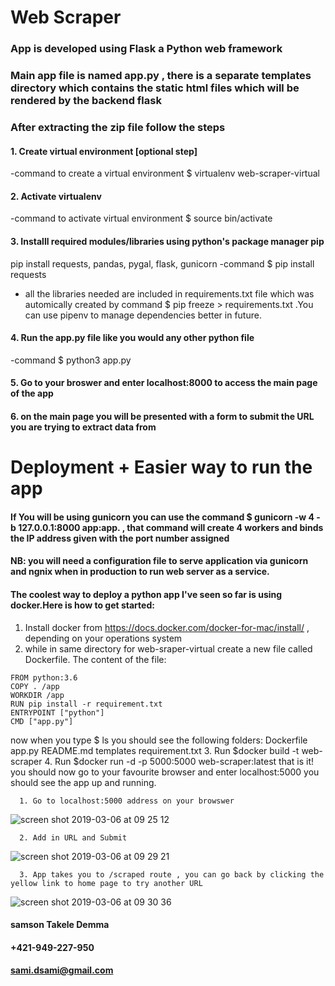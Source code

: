  Web Scraper
 =============


### App is developed using Flask a Python web framework
### Main app file is named app.py , there is a separate templates directory which contains the static html files which will be rendered by the backend flask 

  ### After extracting the zip file follow the steps 
#### 1. Create virtual environment [optional step]
-command to create a virtual environment  $ virtualenv web-scraper-virtual 
    
#### 2. Activate virtualenv 
-command  to activate virtual environment $ source bin/activate

#### 3. Installl required modules/libraries using python's package manager pip 
pip install requests, pandas, pygal, flask, gunicorn
-command $ pip install requests
* all the libraries needed are included in requirements.txt file which was automically created by 
command $ pip freeze > requirements.txt .You can use pipenv to manage dependencies better in future. 
#### 4. Run the app.py file like you would any other python file 
-command $ python3 app.py 

#### 5. Go to your broswer and enter localhost:8000 to access the main page of the app 

#### 6. on the main page you will be presented with a form to submit the URL you are trying to extract data from

Deployment + Easier way to run the app
======================================
#### If You will be using gunicorn you can use the command $ gunicorn -w 4 -b 127.0.0.1:8000 app:app. , that command will create 4 workers and binds the IP address given with the port number assigned
#### NB: you will need a configuration file to serve application via gunicorn and ngnix when in production to run web server as a service.
#### The coolest way to deploy a python app I've seen so far is using docker.Here is how to get started:
  1. Install docker from https://docs.docker.com/docker-for-mac/install/ , depending on your operations system
  2. while in same directory for web-sraper-virtual create a new file called Dockerfile. The content of the file:
   ~~~
   FROM python:3.6
   COPY . /app
   WORKDIR /app
   RUN pip install -r requirement.txt
   ENTRYPOINT ["python"]
   CMD ["app.py"]
   ~~~
  now when you type $ ls you should see the following folders:
  Dockerfile		app.py			README.md			templates requirement.txt
  3. Run $docker build -t web-scraper 
  4. Run $docker run -d -p 5000:5000 web-scraper:latest
  that is it! you should now go to your favourite browser and enter localhost:5000 you should see the app up and running.
  
      1. Go to localhost:5000 address on your browswer
  ![screen shot 2019-03-06 at 09 25 12](https://user-images.githubusercontent.com/20061747/53866615-3ed08800-3ff2-11e9-8c51-5ac5d6f89f30.png)
  
      2. Add in URL and Submit 
![screen shot 2019-03-06 at 09 29 21](https://user-images.githubusercontent.com/20061747/53866681-632c6480-3ff2-11e9-9a91-41dbf2c9e7d7.png)

      3. App takes you to /scraped route , you can go back by clicking the yellow link to home page to try another URL
![screen shot 2019-03-06 at 09 30 36](https://user-images.githubusercontent.com/20061747/53866780-a555a600-3ff2-11e9-9dd8-c1dd72b5ef23.png)
  
  
#### samson Takele Demma 
#### +421-949-227-950
#### sami.dsami@gmail.com 



